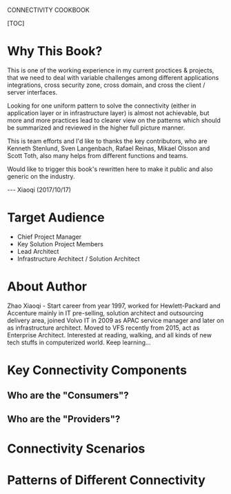 CONNECTIVITY COOKBOOK

[TOC]

# Why This Book?

This is one of the working experience in my current proctices & projects, that we need to deal with variable challenges among different applications integrations, cross security zone, cross domain, and cross the client / server interfaces.

Looking for one uniform pattern to solve the connectivity (either in application layer or in infrastructure layer) is almost not achievable, but more and more practices lead to clearer view on the patterns which should be summarized and reviewed in the higher full picture manner.

This is team efforts and I'd like to thanks the key contributors, who are Kenneth Stenlund, Sven Langenbach, Rafael Reinas, Mikael Olsson and Scott Toth, also many helps from different functions and teams.

Would like to trigger this book's rewritten here to make it public and also generic on the industry.

--- Xiaoqi (2017/10/17)

# Target Audience

* Chief Project Manager
* Key Solution Project Members
* Lead Architect
* Infrastructure Architect / Solution Architect

# About Author

Zhao Xiaoqi -
Start career from year 1997, worked for Hewlett-Packard and Accenture mainly in IT pre-selling, solution architect and outsourcing delivery area, joined Volvo IT in 2009 as APAC service manager and later on as infrastructure architect.
Moved to VFS recently from 2015, act as Enterprise Architect.
Interested at reading, walking, and all kinds of new tech stuffs in computerized world. Keep learning… 

# Key Connectivity Components

## Who are the "Consumers"?

## Who are the "Providers"?

# Connectivity Scenarios

# Patterns of Different Connectivity



